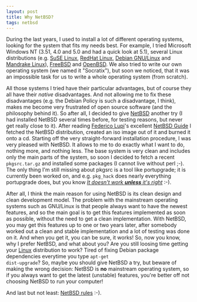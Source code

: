 ```yaml
---
layout: post
title: Why NetBSD?
tags: netbsd
---
```


During the last years, I used to install a lot of different operating systems, looking for the
system that fits my needs best. For example, I tried Microsoft Windows NT (3.51, 4.0 and 5.0
and had a quick look at 5.1), several Linux distributions (e.g.
[SuSE Linux](http://www.suse.com), [RedHat Linux](http://www.redhat.com),
[Debian GNU/Linux](http://www.debian.org) and [Mandrake Linux](http://www.mandrake.com)),
[FreeBSD](http://www.freebsd.org) and [OpenBSD](http://www.openbsd.org). We also tried to write
our own operating system (we named it "Socratix"), but soon we noticed, that it was an
impossible task for us to write a whole operating system (from scratch).

All those systems I tried have their particular advantages, but of course they all have their
_native_ disadvantages. And not allowing me to fix these disadvantages (e.g. the Debian Policy
is such a disadvantage, I think), makes me become very frustrated of open source software (and
the philosophy behind it). So after all, I decided to give [NetBSD](http://www.netbsd.org)
another try (I had installed NetBSD several times before, for testing reasons, but never
get really close to it). After reading [Federico Lupi](http://www.mclink.it/personal/MG2508)'s
excellent [NetBSD Guide](http://www.mclink.it/personal/MG2508/nbsdeng/netbsd.html) I fetched
the NetBSD distribution, created an iso image out of it and burned it onto a cd. Starting off
the very straight-forward installation procedure, I was very pleased with NetBSD. It allows to
me to do exactly what I want to do, nothing more, and nothing less. The base system is very
clean and includes only the main parts of the system, so soon I decided to fetch a recent
<code>pkgsrc.tar.gz</code> and installed some packages (I cannot live without perl ;-). The only
thing I'm still missing about pkgsrc is a tool like portupgrade; it is currently been worked on,
and e.g. `pkg_hack` does nearly everything portupgrade does, but you know
<a href="http://www.netbsd.org/Goals/system.html"><i>It doesn't work <b>unless</b> it's
right</i></a> :-).

After all, I think the main reason for using NetBSD is its clean design and clean development
model. The problem with the mainstream operating systems such as GNU/Linux is that people always
want to have the newest features, and so the main goal is to get this features implemented as
soon as possible, without the need to get a clean implementation. With NetBSD, you may get this
features up to one or two years later, after somebody worked out a clean and stable
implementation and a lot of testing was done on it. And when you get it, you can be sure, it
works! So, now you know, why I prefer NetBSD, and what about you? Are you still loosing time
getting your <a href="http://www.kernel.org/">Linux</a> distribution to work? Tired of
fixing Debian package dependencies everytime you type <code>apt-get dist-upgrade</code>? So,
maybe you should give NetBSD a try, but beware of making the wrong decision: NetBSD is
<b>no</b> mainstream operating system, so if you always want to get the latest (unstable)
features, you're better off not choosing NetBSD to run your computer!

And last but not least: <a href="http://srom.zgp.org/">NetBSD rules</a> :-).

